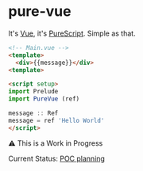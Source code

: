 # pure-vue
It's [Vue](https://vuejs.org/), it's [PureScript](https://www.purescript.org/). Simple as that.

```html
<!-- Main.vue -->
<template>
  <div>{{message}}</div>
<template>

<script setup>
import Prelude
import PureVue (ref)

message :: Ref
message = ref 'Hello World'
</script>
```

⚠️ This is a Work in Progress

Current Status: [POC planning](https://github.com/klarkc/pure-vue/issues/2)
